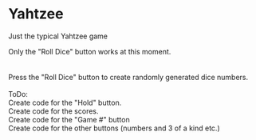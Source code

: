 # Yahtzee
Just the typical Yahtzee game

Only the "Roll Dice" button works at this moment.<br>
<br>
<br>
Press the "Roll Dice" button to create randomly generated dice numbers.<br>
<br>
ToDo:<br>
Create code for the "Hold" button.<br>
Create code for the scores.<br>
Create code for the "Game #" button<br>
Create code for the other buttons (numbers and 3 of a kind etc.)<br>

